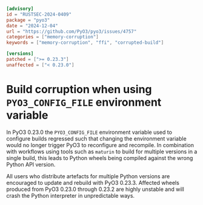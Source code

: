 ```toml
[advisory]
id = "RUSTSEC-2024-0409"
package = "pyo3"
date = "2024-12-04"
url = "https://github.com/PyO3/pyo3/issues/4757"
categories = ["memory-corruption"]
keywords = ["memory-corruption", "ffi", "corrupted-build"]

[versions]
patched = [">= 0.23.3"]
unaffected = ["< 0.23.0"]
```

# Build corruption when using `PYO3_CONFIG_FILE` environment variable

In PyO3 0.23.0 the `PYO3_CONFIG_FILE` environment variable used to configure builds regressed such that changing the environment variable would no longer trigger PyO3 to reconfigure and recompile. In combination with workflows using tools such as `maturin` to build for multiple versions in a single build, this leads to Python wheels being compiled against the wrong Python API version.

All users who distribute artefacts for multiple Python versions are encouraged to update and rebuild with PyO3 0.23.3. Affected wheels produced from PyO3 0.23.0 through 0.23.2 are highly unstable and will crash the Python interpreter in unpredictable ways.
